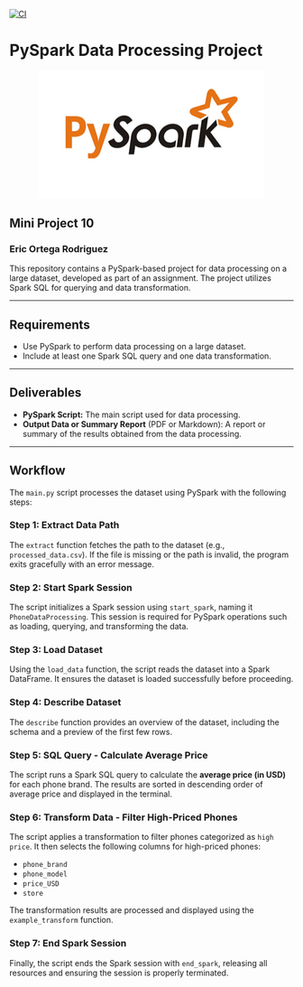 [![CI](https://github.com/nogibjj/Eric_Ortega_Rodriguez_Mini_Project_10/actions/workflows/cicd.yml/badge.svg)](https://github.com/nogibjj/Eric_Ortega_Rodriguez_Mini_Project_10/actions/workflows/cicd.yml)

# **PySpark Data Processing Project**

<div align="center">
    <img src="image.png" alt="Project Image" width="400">
</div>

## **Mini Project 10**
### **Eric Ortega Rodriguez**

This repository contains a PySpark-based project for data processing on a large dataset, developed as part of an assignment. The project utilizes Spark SQL for querying and data transformation.

---

## **Requirements**

- Use PySpark to perform data processing on a large dataset.
- Include at least one Spark SQL query and one data transformation.

---

## **Deliverables**

- **PySpark Script:** The main script used for data processing.
- **Output Data or Summary Report** (PDF or Markdown): A report or summary of the results obtained from the data processing.

---

## **Workflow**

The `main.py` script processes the dataset using PySpark with the following steps:

### **Step 1: Extract Data Path**
The `extract` function fetches the path to the dataset (e.g., `processed_data.csv`). If the file is missing or the path is invalid, the program exits gracefully with an error message.

### **Step 2: Start Spark Session**
The script initializes a Spark session using `start_spark`, naming it `PhoneDataProcessing`. This session is required for PySpark operations such as loading, querying, and transforming the data.

### **Step 3: Load Dataset**
Using the `load_data` function, the script reads the dataset into a Spark DataFrame. It ensures the dataset is loaded successfully before proceeding.

### **Step 4: Describe Dataset**
The `describe` function provides an overview of the dataset, including the schema and a preview of the first few rows.

### **Step 5: SQL Query - Calculate Average Price**
The script runs a Spark SQL query to calculate the **average price (in USD)** for each phone brand. The results are sorted in descending order of average price and displayed in the terminal.

### **Step 6: Transform Data - Filter High-Priced Phones**
The script applies a transformation to filter phones categorized as `high price`. It then selects the following columns for high-priced phones:
- `phone_brand`
- `phone_model`
- `price_USD`
- `store`

The transformation results are processed and displayed using the `example_transform` function.

### **Step 7: End Spark Session**
Finally, the script ends the Spark session with `end_spark`, releasing all resources and ensuring the session is properly terminated.
